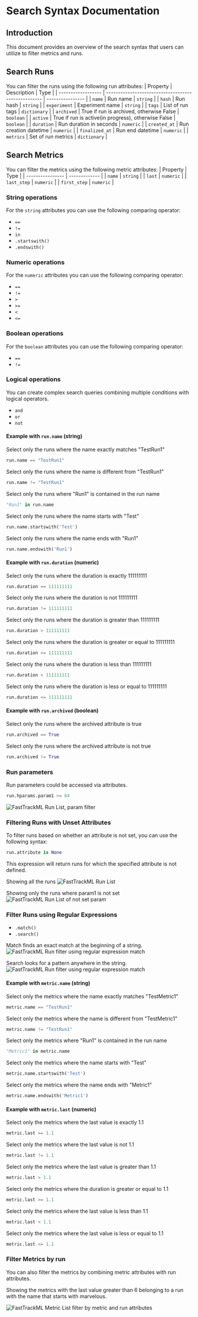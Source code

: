 # Search Syntax Documentation

## Introduction

This document provides an overview of the search syntax that users can utilize to filter metrics and runs.

## Search Runs
You can filter the runs using the following run attributes:
| Property           | Description                                         | Type             |
| ------------------ | --------------------------------------------------- | ---------------- |
| ```name```         | Run name                                            | ```string```     |
| ```hash```         | Run hash                                            | ```string```     |
| ```experiment```   | Experiment name                                     | ```string```     |
| ```tags```         | List of run tags                                    | ```dictionary``` |
| ```archived```     | True if run is archived, otherwise False            | ```boolean```    |
| ```active```       | True if run is active(in progress), otherwise False | ```boolean```    |
| ```duration```     | Run duration in seconds                             | ```numeric```    |
| ```created_at```   | Run creation datetime                               | ```numeric```    |
| ```finalized_at``` | Run end datetime                                    | ```numeric```    |
| ```metrics```      | Set of run metrics                                  | ```dictionary``` |

## Search Metrics
You can filter the metrics using the following metric attributes:
| Property         | Type          |
| ---------------- | ------------- |
| ```name```       | ```string```  |
| ```last```       | ```numeric``` |
| ```last_step```  | ```numeric``` |
| ```first_step``` | ```numeric``` |

### String operations
For the ```string``` attributes you can use the following comparing operator:
- ``` == ```
- ``` != ```
- ``` in ```
- ``` .startswith() ```
- ``` .endswith() ```

### Numeric operations
For the ```numeric``` attributes you can use the following comparing operator:
- ``` == ```
- ``` != ```
- ``` > ```
- ``` >= ```
- ``` < ```
- ``` <= ```

### Boolean operations
For the ```boolean``` attributes you can use the following comparing operator:
- ``` == ```
- ``` != ```

### Logical operations
You can create complex search queries combining multiple conditions with logical operators.
- ``` and ```
- ``` or ```
- ``` not ```


#### Example with ```run.name``` (string)
Select only the runs where the name exactly matches "TestRun1"

```python
run.name == "TestRun1"
```

Select only the runs where the name is different from "TestRun1"
```python
run.name != "TestRun1"
```

Select only the runs where "Run1" is contained in the run name
```python
"Run1" in run.name
```

Select only the runs where the name starts with "Test"
```python
run.name.startswith('Test')
```

Select only the runs where the name ends with "Run1"
```python
run.name.endswith('Run1')
```

#### Example with ```run.duration``` (numeric)

Select only the runs where the duration is exactly 111111111

```python
run.duration == 111111111
```


Select only the runs where the duration is not 111111111
```python
run.duration != 111111111
```

Select only the runs where the duration is greater than 111111111
```python
run.duration > 111111111
```

Select only the runs where the duration is greater or equal to 111111111
```python
run.duration >= 111111111
```

Select only the runs where the duration is less than 111111111
```python
run.duration < 111111111
```

Select only the runs where the duration is less or equal to 111111111
```python
run.duration <= 111111111
```

#### Example with ```run.archived``` (boolean)
Select only the runs where the archived attribute is true
```python
run.archived == True
```

Select only the runs where the archived attribute is not true
```python
run.archived != True
```

### Run parameters
Run parameters could be accessed via attributes.
```python
run.hparams.param1 >= 64
```
![FastTrackML Run List, param filter](images/runs_param_filter.png)

### Filtering Runs with Unset Attributes

To filter runs based on whether an attribute is not set, you can use the following syntax:

```python
run.attribute is None
```
This expression will return runs for which the specified attribute is not defined.

Showing all the runs
![FastTrackML Run List](images/runs.png)

Showing only the runs where param1 is not set
![FastTrackML Run List of not set param](images/runs_none_param.png)

### Filter Runs using Regular Expressions
- ``` .match() ```
- ``` .search() ```

Match finds an exact match at the beginning of a string.
![FastTrackML Run filter using regular expression match](images/runs_regular_expression_match.png)

Search looks for a pattern anywhere in the string.
![FastTrackML Run filter using regular expression match](images/runs_regular_expression_search.png)

#### Example with ```metric.name``` (string)
Select only the metrics where the name exactly matches "TestMetric1"
```python
metric.name == "TestRun1"
```

Select only the metrics where the name is different from "TestMetric1"
```python
metric.name != "TestRun1"
```

Select only the metrics where "Run1" is contained in the run name
```python
"Metric1" in metric.name
```

Select only the metrics where the name starts with "Test"
```python
metric.name.startswith('Test')
```

Select only the metrics where the name ends with "Metric1"
```python
metric.name.endswith('Metric1')
```

#### Example with ```metric.last``` (numeric)

Select only the metrics where the last value is exactly 1.1

```python
metric.last == 1.1
```

Select only the metrics where the last value is not 1.1
```python
metric.last != 1.1
```

Select only the metrics where the last value is greater than 1.1
```python
metric.last > 1.1
```

Select only the metrics where the duration is greater or equal to 1.1
```python
metric.last >= 1.1
```

Select only the metrics where the last value is less than 1.1
```python
metric.last < 1.1
```

Select only the metrics where the last value is less or equal to 1.1
```python
metric.last <= 1.1
```

### Filter Metrics by run
You can also filter the metrics by combining  metric attributes with run attributes.

Showing the metrics with the last value greater than 6 belonging to a run with the name that starts with marvelous.

![FastTrackML Metric List filter by metric and run attributes](images/metrics_filter_by_run.png)
